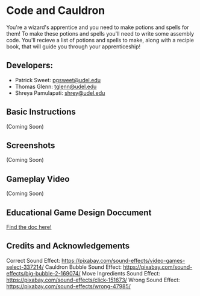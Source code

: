 # Code and Cauldron
You're a wizard's apprentice and you need to make potions and spells for them!
To make these potions and spells you'll need to write some assembly code. You'll recieve a list of potions and spells to make, along with a recipie book, that will guide you through your apprenticeship!

## Developers:
- Patrick Sweet: pgsweet@udel.edu
- Thomas Glenn: tglenn@udel.edu
- Shreya Pamulapati: shrey@udel.edu

## Basic Instructions
(Coming Soon)

## Screenshots
(Coming Soon)

## Gameplay Video
(Coming Soon)

## Educational Game Design Doccument

[Find the doc here!](/docs/egdd.md)

## Credits and Acknowledgements
Correct Sound Effect: https://pixabay.com/sound-effects/video-games-select-337214/
Cauldron Bubble Sound Effect: https://pixabay.com/sound-effects/big-bubble-2-169074/
Move Ingredients Sound Effect: https://pixabay.com/sound-effects/click-151673/
Wrong Sound Effect: https://pixabay.com/sound-effects/wrong-47985/


